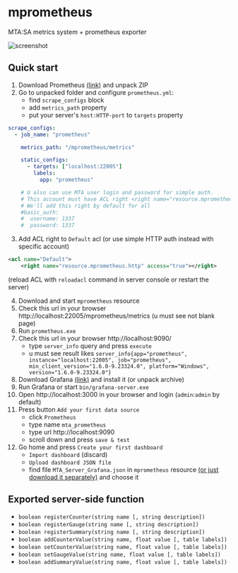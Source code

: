 # mprometheus
MTA:SA metrics system + prometheus exporter

![screenshot](https://i.imgur.com/4GW5wfz.png)

## Quick start
1. Download Prometheus [(link)](https://prometheus.io/download/) and unpack ZIP
2. Go to unpacked folder and configure `prometheus.yml`:
   - find `scrape_configs` block
   - add `metrics_path` property
   - put your server's `host:HTTP-port` to `targets` property

```yaml
scrape_configs:
  - job_name: "prometheus"

    metrics_path: "/mprometheus/metrics"

    static_configs:
      - targets: ["localhost:22005"]
        labels:
          app: "prometheus"

    # U also can use MTA user login and password for simple auth.
    # This account must have ACL right <right name="resource.mprometheus.http" access="true"></right>
    # We'll add this right by default for all
    #basic_auth:
    #  username: 1337
    #  password: 1337
```
3. Add ACL right to `Default` acl (or use simple HTTP auth instead with specific account)
```xml
<acl name="Default">
    <right name="resource.mprometheus.http" access="true"></right>
```
(reload ACL with `reloadacl` command in server console or restart the server)

4. Download and start `mprometheus` resource
5. Check this url in your browser http://localhost:22005/mprometheus/metrics (u must see not blank page) 
6. Run `prometheus.exe`
7. Check this url in your browser http://localhost:9090/
    - type `server_info` query and press `execute`
    - u must see result likes `server_info{app="prometheus", instance="localhost:22005", job="prometheus", min_client_version="1.6.0-9.23324.0", platform="Windows", version="1.6.0-9.23324.0"}`
8. Download Grafana [(link)](https://grafana.com/grafana/download?edition=oss) and install it (or unpack archive)
9. Run Grafana or start `bin/grafana-server.exe`
10. Open http://localhost:3000 in your browser and login (`admin`:`admin` by default)
11. Press button `Add your first data source`
    - click `Prometheus`
    - type name `mta_prometheus`
    - type url http://localhost:9090
    - scroll down and press `save & test`
12. Go home and press `Create your first dashboard`
    - `Import dashboard` (discard)
    - `Upload dashboard JSON file`
    - find file `MTA_Server_Grafana.json` in `mprometheus` resource [(or just download it separately)](https://raw.githubusercontent.com/rifleh700/mprometheus/refs/heads/main/MTA_Server_Grafana.json) and choose it

## Exported server-side function
- `boolean registerCounter(string name [, string description])`
- `boolean registerGauge(string name [, string description])`
- `boolean registerSummary(string name [, string description])`
- `boolean addCounterValue(string name, float value [, table labels])`
- `boolean setCounterValue(string name, float value [, table labels])`
- `boolean setGaugeValue(string name, float value [, table labels])`
- `boolean addSummaryValue(string name, float value [, table labels])`